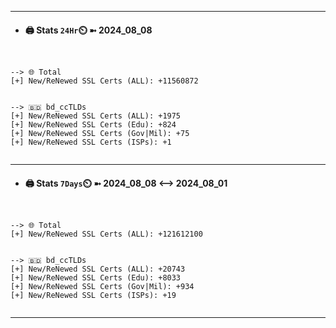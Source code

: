 

---
- #### 🖨️ **Stats** `24Hr`⏲️ ➼ 2024_08_08
```console


--> 🌐 Total
[+] New/ReNewed SSL Certs (ALL): +11560872


--> 🇧🇩 bd_ccTLDs
[+] New/ReNewed SSL Certs (ALL): +1975
[+] New/ReNewed SSL Certs (Edu): +824
[+] New/ReNewed SSL Certs (Gov|Mil): +75
[+] New/ReNewed SSL Certs (ISPs): +1


```

---
- #### 🖨️ **Stats** `7Days`⏲️ ➼ 2024_08_08 <--> 2024_08_01
```console


--> 🌐 Total
[+] New/ReNewed SSL Certs (ALL): +121612100


--> 🇧🇩 bd_ccTLDs
[+] New/ReNewed SSL Certs (ALL): +20743
[+] New/ReNewed SSL Certs (Edu): +8033
[+] New/ReNewed SSL Certs (Gov|Mil): +934
[+] New/ReNewed SSL Certs (ISPs): +19


```

---

